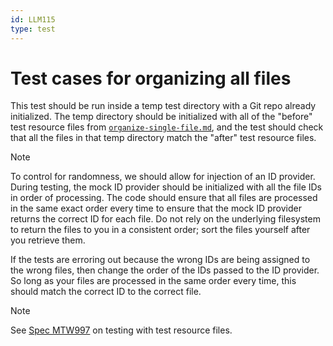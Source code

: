 ```yaml
---
id: LLM115
type: test
---
```


# Test cases for organizing all files

This test should be run inside a temp test directory with a Git repo already initialized. The temp directory should be initialized with all of the "before" test resource files from [`organize-single-file.md`](./organize-single-file.md), and the test should check that all the files in that temp directory match the "after" test resource files.

> [!NOTE]
> To control for randomness, we should allow for injection of an ID provider. During testing, the mock ID provider should be initialized with all the file IDs in order of processing. The code should ensure that all files are processed in the same exact order every time to ensure that the mock ID provider returns the correct ID for each file. Do not rely on the underlying filesystem to return the files to you in a consistent order; sort the files yourself after you retrieve them.
>
> If the tests are erroring out because the wrong IDs are being assigned to the wrong files, then change the order of the IDs passed to the ID provider. So long as your files are processed in the same order every time, this should match the correct ID to the correct file.

> [!NOTE]
> See [Spec MTW997](/docs/test-file-resources.md) on testing with test resource files.
